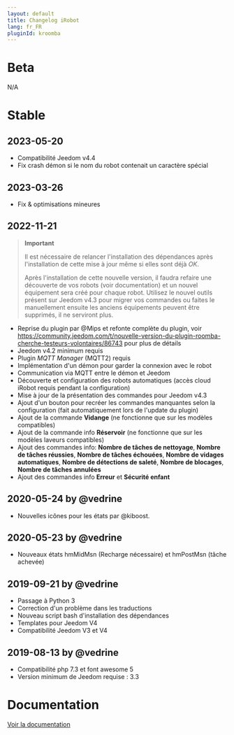 ```yaml
---
layout: default
title: Changelog iRobot
lang: fr_FR
pluginId: kroomba
---
```


# Beta

N/A

# Stable

## 2023-05-20

- Compatibilité Jeedom v4.4
- Fix crash démon si le nom du robot contenait un caractère spécial

## 2023-03-26

- Fix & optimisations mineures

## 2022-11-21

> **Important**
>
> Il est nécessaire de relancer l'installation des dépendances après l'installation de cette mise à jour même si elles sont déjà *OK*.
>
> Après l'installation de cette nouvelle version, il faudra refaire une découverte de vos robots (voir documentation) et un nouvel équipement sera créé pour chaque robot.
> Utilisez le nouvel outils présent sur Jeedom v4.3 pour migrer vos commandes ou faites le manuellement ensuite les anciens équipements peuvent être supprimés, il ne serviront plus.

- Reprise du plugin par @Mips et refonte complète du plugin, voir <https://community.jeedom.com/t/nouvelle-version-du-plugin-roomba-cherche-testeurs-volontaires/86743> pour plus de détails
- Jeedom v4.2 minimum requis
- Plugin *MQTT Manager* (MQTT2) requis
- Implémentation d'un démon pour garder la connexion avec le robot
- Communication via MQTT entre le démon et Jeedom
- Découverte et configuration des robots automatiques (accès cloud iRobot requis pendant la configuration)
- Mise à jour de la présentation des commandes pour Jeedom v4.3
- Ajout d'un bouton pour recréer les commandes manquantes selon la configuration (fait automatiquement lors de l'update du plugin)
- Ajout de la commande **Vidange** (ne fonctionne que sur les modèles compatibles)
- Ajout de la commande info **Réservoir** (ne fonctionne que sur les modèles laveurs compatibles)
- Ajout des commandes info: **Nombre de tâches de nettoyage**, **Nombre de tâches réussies**, **Nombre de tâches échouées**, **Nombre de vidages automatiques**, **Nombre de détections de saleté**, **Nombre de blocages**, **Nombre de tâches annulées**
- Ajout des commandes info **Erreur** et **Sécurité enfant**

## 2020-05-24 by @vedrine

- Nouvelles icônes pour les états par @kiboost.

## 2020-05-23 by @vedrine

- Nouveaux états hmMidMsn (Recharge nécessaire) et hmPostMsn (tâche achevée)

## 2019-09-21 by @vedrine

- Passage à Python 3
- Correction d'un problème dans les traductions
- Nouveau script bash d'installation des dépendances
- Templates pour Jeedom V4
- Compatibilité Jeedom V3 et V4

## 2019-08-13 by @vedrine

- Compatibilité php 7.3 et font awesome 5
- Version minimum de Jeedom requise : 3.3

# Documentation

[Voir la documentation]({{site.baseurl}}/{{page.pluginId}}/{{page.lang}})
